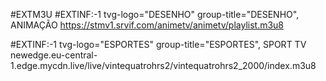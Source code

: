 #EXTM3U
#EXTINF:-1 tvg-logo="DESENHO" group-title="DESENHO", ANIMAÇÃO
https://stmv1.srvif.com/animetv/animetv/playlist.m3u8

#EXTINF:-1 tvg-logo="ESPORTES" group-title="ESPORTES", SPORT TV
newedge.eu-central-1.edge.mycdn.live/live/vintequatrohrs2/vintequatrohrs2_2000/index.m3u8
